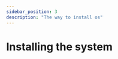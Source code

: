 ```yaml
---
sidebar_position: 3
description: "The way to install os"
---
```


# Installing the system

<DocCardList />
